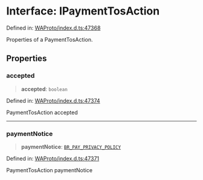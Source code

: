 # Interface: IPaymentTosAction

Defined in: [WAProto/index.d.ts:47368](https://github.com/Fokusdotid/bail/blob/043003e0dc220c8f52aef36f90c7026f3a192427/WAProto/index.d.ts#L47368)

Properties of a PaymentTosAction.

## Properties

### accepted

> **accepted**: `boolean`

Defined in: [WAProto/index.d.ts:47374](https://github.com/Fokusdotid/bail/blob/043003e0dc220c8f52aef36f90c7026f3a192427/WAProto/index.d.ts#L47374)

PaymentTosAction accepted

***

### paymentNotice

> **paymentNotice**: [`BR_PAY_PRIVACY_POLICY`](../namespaces/PaymentTosAction/enumerations/PaymentNotice.md#br_pay_privacy_policy)

Defined in: [WAProto/index.d.ts:47371](https://github.com/Fokusdotid/bail/blob/043003e0dc220c8f52aef36f90c7026f3a192427/WAProto/index.d.ts#L47371)

PaymentTosAction paymentNotice
